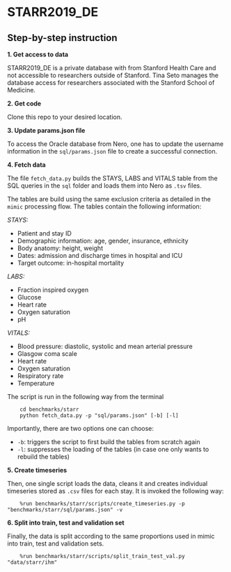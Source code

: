 # STARR2019_DE

## Step-by-step instruction

**1. Get access to data**

STARR2019_DE is a private database with from Stanford Health Care and not accessible
to researchers outside of Stanford. Tina Seto manages the database access for
researchers associated with the Stanford School of Medicine.

   
**2. Get code**
    
Clone this repo to your desired location.

    
**3. Update params.json file**

To access the Oracle database from Nero, one has to update the username information
in the `sql/params.json` file to create a successful connection.

**4. Fetch data**

The file `fetch_data.py` builds the STAYS, LABS and VITALS table from the SQL queries
in the `sql` folder and loads them into Nero as `.tsv` files.

The tables are build using the same exclusion criteria as detailed in the `mimic`
processing flow. The tables contain the following information:

*STAYS:*
- Patient and stay ID
- Demographic information: age, gender, insurance, ethnicity
- Body anatomy: height, weight
- Dates: admission and discharge times in hospital and ICU
- Target outcome: in-hospital mortality
    
*LABS:*
- Fraction inspired oxygen
- Glucose
- Heart rate
- Oxygen saturation
- pH
    
*VITALS:*
- Blood pressure: diastolic, systolic and mean arterial pressure
- Glasgow coma scale
- Heart rate
- Oxygen saturation
- Respiratory rate
- Temperature
    
The script is run in the following way from the terminal

        cd benchmarks/starr
        python fetch_data.py -p "sql/params.json" [-b] [-l]

Importantly, there are two options one can choose:
- `-b`: triggers the script to first build the tables from scratch again
- `-l`: suppresses the loading of the tables (in case one only wants to rebuild the tables)

**5. Create timeseries**

Then, one single script loads the data, cleans it and creates individual timeseries
stored as `.csv` files for each stay. It is invoked the following way: 

        %run benchmarks/starr/scripts/create_timeseries.py -p "benchmarks/starr/sql/params.json" -v

**6. Split into train, test and validation set**

Finally, the data is split according to the same proportions used in mimic into train, test
and validation sets. 

        %run benchmarks/starr/scripts/split_train_test_val.py "data/starr/ihm"
        
        